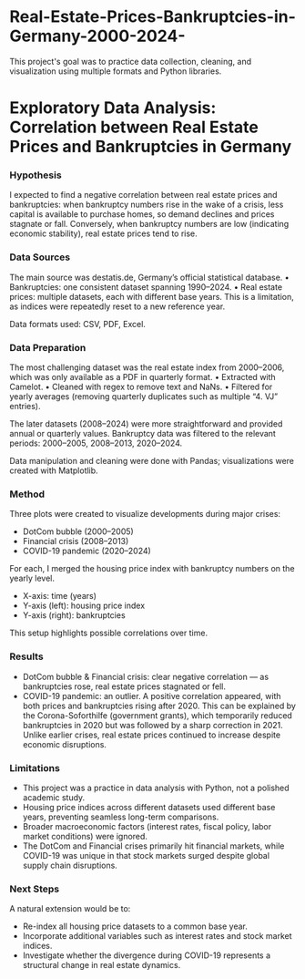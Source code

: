 # Real-Estate-Prices-Bankruptcies-in-Germany-2000-2024-
This project's goal was to practice data collection, cleaning, and visualization using multiple formats and Python libraries.

# Exploratory Data Analysis: Correlation between Real Estate Prices and Bankruptcies in Germany

### Hypothesis

I expected to find a negative correlation between real estate prices and bankruptcies: when bankruptcy numbers rise in the wake of a crisis, less capital is available to purchase homes, so demand declines and prices stagnate or fall. Conversely, when bankruptcy numbers are low (indicating economic stability), real estate prices tend to rise.

### Data Sources

The main source was destatis.de, Germany’s official statistical database.
	•	Bankruptcies: one consistent dataset spanning 1990–2024.
	•	Real estate prices: multiple datasets, each with different base years. This is a limitation, as indices were repeatedly reset to a new reference year.

Data formats used: CSV, PDF, Excel.

### Data Preparation

The most challenging dataset was the real estate index from 2000–2006, which was only available as a PDF in quarterly format.
	•	Extracted with Camelot.
	•	Cleaned with regex to remove text and NaNs.
	•	Filtered for yearly averages (removing quarterly duplicates such as multiple “4. VJ” entries).

The later datasets (2008–2024) were more straightforward and provided annual or quarterly values. Bankruptcy data was filtered to the relevant periods: 2000–2005, 2008–2013, 2020–2024.

Data manipulation and cleaning were done with Pandas; visualizations were created with Matplotlib.

### Method

Three plots were created to visualize developments during major crises:
- DotCom bubble (2000–2005)
- Financial crisis (2008–2013)
- COVID-19 pandemic (2020–2024)

For each, I merged the housing price index with bankruptcy numbers on the yearly level.
- X-axis: time (years)
- Y-axis (left): housing price index
- Y-axis (right): bankruptcies

This setup highlights possible correlations over time.

### Results

- DotCom bubble & Financial crisis: clear negative correlation — as bankruptcies rose, real estate prices stagnated or fell.
- COVID-19 pandemic: an outlier. A positive correlation appeared, with both prices and bankruptcies rising after 2020. This can be explained by the Corona-Soforthilfe (government grants), which temporarily reduced bankruptcies in 2020 but was followed by a sharp correction in 2021. Unlike earlier crises, real estate prices continued to increase despite economic disruptions.

### Limitations
- This project was a practice in data analysis with Python, not a polished academic study.
- Housing price indices across different datasets used different base years, preventing seamless long-term comparisons.
- Broader macroeconomic factors (interest rates, fiscal policy, labor market conditions) were ignored.
- The DotCom and Financial crises primarily hit financial markets, while COVID-19 was unique in that stock markets surged despite global supply chain disruptions.

### Next Steps

A natural extension would be to:
- Re-index all housing price datasets to a common base year.
- Incorporate additional variables such as interest rates and stock market indices.
- Investigate whether the divergence during COVID-19 represents a structural change in real estate dynamics.
